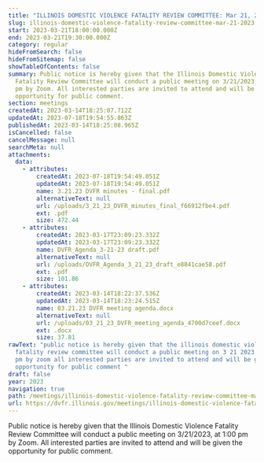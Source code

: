 ```yaml
---
title: "ILLINOIS DOMESTIC VIOLENCE FATALITY REVIEW COMMITTEE: Mar 21, 2023"
slug: illinois-domestic-violence-fatality-review-committee-mar-21-2023
start: 2023-03-21T18:00:00.000Z
end: 2023-03-21T19:30:00.000Z
category: regular
hideFromSearch: false
hideFromSitemap: false
showTableOfContents: false
summary: Public notice is hereby given that the Illinois Domestic Violence
  Fatality Review Committee will conduct a public meeting on 3/21/2023, at 1:00
  pm by Zoom. All interested parties are invited to attend and will be given the
  opportunity for public comment.
section: meetings
createdAt: 2023-03-14T18:25:07.712Z
updatedAt: 2023-07-18T19:54:55.863Z
publishedAt: 2023-03-14T18:25:08.965Z
isCancelled: false
cancelMessage: null
searchMeta: null
attachments:
  data:
    - attributes:
        createdAt: 2023-07-18T19:54:49.051Z
        updatedAt: 2023-07-18T19:54:49.051Z
        name: 3.21.23 DVFR minutes - final.pdf
        alternativeText: null
        url: /uploads/3_21_23_DVFR_minutes_final_f66912fbe4.pdf
        ext: .pdf
        size: 472.44
    - attributes:
        createdAt: 2023-03-17T23:09:23.332Z
        updatedAt: 2023-03-17T23:09:23.332Z
        name: DVFR_Agenda_3-21-23 draft.pdf
        alternativeText: null
        url: /uploads/DVFR_Agenda_3_21_23_draft_e8841cae58.pdf
        ext: .pdf
        size: 101.86
    - attributes:
        createdAt: 2023-03-14T18:22:37.536Z
        updatedAt: 2023-03-14T18:23:24.515Z
        name: 03.21.23 DVFR meeting agenda.docx
        alternativeText: null
        url: /uploads/03_21_23_DVFR_meeting_agenda_4700d7ceef.docx
        ext: .docx
        size: 37.81
rawText: "public notice is hereby given that the illinois domestic violence
  fatality review committee will conduct a public meeting on 3 21 2023 at 1 00
  pm by zoom all interested parties are invited to attend and will be given the
  opportunity for public comment "
draft: false
year: 2023
navigation: true
path: /meetings/illinois-domestic-violence-fatality-review-committee-mar-21-2023
url: https://dvfr.illinois.gov/meetings/illinois-domestic-violence-fatality-review-committee-mar-21-2023
---
```


Public notice is hereby given that the Illinois Domestic Violence Fatality Review Committee will conduct a public meeting on 3/21/2023, at 1:00 pm by Zoom. All interested parties are invited to attend and will be given the opportunity for public comment.
